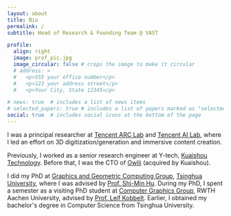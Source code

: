 ```yaml
---
layout: about
title: Bio
permalink: /
subtitle: Head of Research & Founding Team @ VAST

profile:
  align: right
  image: prof_pic.jpg
  image_circular: false # crops the image to make it circular
  # address: >
  #   <p>555 your office number</p>
  #   <p>123 your address street</p>
  #   <p>Your City, State 12345</p>

# news: true  # includes a list of news items
# selected_papers: true # includes a list of papers marked as "selected={true}"
social: true  # includes social icons at the bottom of the page
---
```


I was a principal researcher at [Tencent ARC Lab](https://arc.tencent.com/en/index) and [Tencent AI Lab](https://ai.tencent.com/ailab/en/index), where I led an effort on 3D digitization/generation and immersive content creation. 

Previously, I worked as a senior research engineer at Y-tech, [Kuaishou Technology](https://www.kuaishou.com/en). Before that, I was the CTO of [Owlii](https://pitchbook.com/profiles/company/171393-49) (acquired by Kuaishou).

I did my PhD at [Graphics and Geometric Computing Group](https://cg.cs.tsinghua.edu.cn/), [Tsinghua University](https://www.tsinghua.edu.cn/en/), where I was advised by [Prof. Shi-Min Hu](https://cg.cs.tsinghua.edu.cn/shimin.htm). During my PhD, I spent a semester as a visiting PhD student at [Computer Graphics Group](https://www.graphics.rwth-aachen.de/), RWTH Aachen University, advised by [Prof. Leif Kobbelt](https://www.graphics.rwth-aachen.de/person/3/). Earlier, I obtained my bachelor's degree in Computer Science from Tsinghua University.

